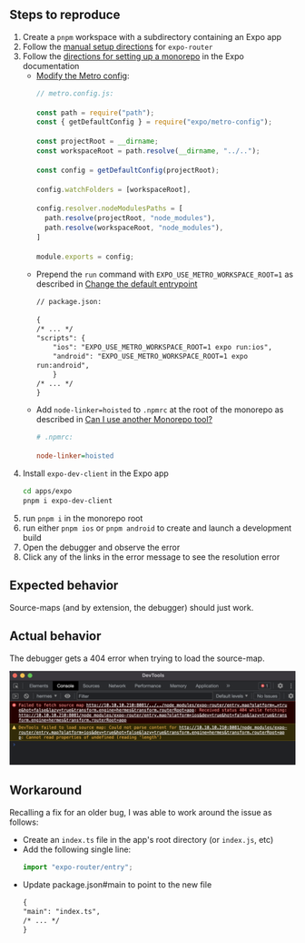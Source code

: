 ## Steps to reproduce

1. Create a `pnpm` workspace with a subdirectory containing an Expo app
2. Follow the [manual setup directions](https://docs.expo.dev/router/installation/#manual-installation) for `expo-router`
3. Follow the [directions for setting up a monorepo](https://docs.expo.dev/guides/monorepos/) in the Expo documentation
    - [Modify the Metro config](https://docs.expo.dev/guides/monorepos/#modify-the-metro-config):
        ```js
        // metro.config.js:

        const path = require("path");
        const { getDefaultConfig } = require("expo/metro-config");

        const projectRoot = __dirname;
        const workspaceRoot = path.resolve(__dirname, "../..");

        const config = getDefaultConfig(projectRoot);

        config.watchFolders = [workspaceRoot],

        config.resolver.nodeModulesPaths = [
          path.resolve(projectRoot, "node_modules"),
          path.resolve(workspaceRoot, "node_modules"),
        ]

        module.exports = config;
        ```
    - Prepend the `run` command with `EXPO_USE_METRO_WORKSPACE_ROOT=1` as described in [Change the default entrypoint](https://docs.expo.dev/guides/monorepos/#change-default-entrypoint)
        ```jsonc
        // package.json:

        {
        /* ... */
        "scripts": {
            "ios": "EXPO_USE_METRO_WORKSPACE_ROOT=1 expo run:ios",
            "android": "EXPO_USE_METRO_WORKSPACE_ROOT=1 expo run:android",
            }
        /* ... */
        }
        ```
    - Add `node-linker=hoisted` to `.npmrc` at the root of the monorepo as described in [Can I use another Monorepo tool?](https://docs.expo.dev/guides/monorepos/#can-i-use-another-monorepo-tool-instead-of-yarn-workspaces)
        ```ini
        # .npmrc:

        node-linker=hoisted
        ```
4. Install `expo-dev-client` in the Expo app
    ```sh
    cd apps/expo
    pnpm i expo-dev-client
    ```
5. run `pnpm i` in the monorepo root
6. run either `pnpm ios` or `pnpm android` to create and launch a development build
7. Open the debugger and observe the error
8. Click any of the links in the error message to see the resolution error

## Expected behavior

Source-maps (and by extension, the debugger) should just work.

## Actual behavior

The debugger gets a 404 error when trying to load the source-map.

![](https://raw.githubusercontent.com/helmturner/Expo-bug/main/screenshots/actual.png)

## Workaround

Recalling a fix for an older bug, I was able to work around the issue as follows:
 - Create an `index.ts` file in the app's root directory (or `index.js`, etc)
 - Add the following single line:
    ```ts
    import "expo-router/entry";
    ```
 - Update package.json#main to point to the new file
    ```jsonc
    {
    "main": "index.ts",
    /* ... */
    }
    ```
